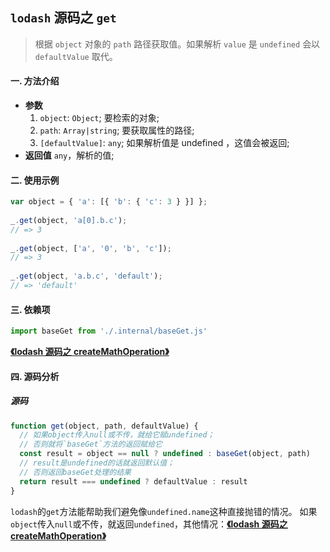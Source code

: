 ## `lodash` 源码之 `get`

> 根据 `object` 对象的 `path` 路径获取值。如果解析 `value` 是 `undefined` 会以 `defaultValue` 取代。

#### 一. 方法介绍

- **参数**
  1. `object`: `Object`; 要检索的对象;
  2. `path`: `Array|string`; 要获取属性的路径;
  3. `[defaultValue]`: `any`; 如果解析值是 undefined ，这值会被返回;
- **返回值**
  `any`，解析的值;

#### 二. 使用示例

```js
var object = { 'a': [{ 'b': { 'c': 3 } }] };
 
_.get(object, 'a[0].b.c');
// => 3
 
_.get(object, ['a', '0', 'b', 'c']);
// => 3
 
_.get(object, 'a.b.c', 'default');
// => 'default'
```

#### 三. 依赖项

```js
import baseGet from './.internal/baseGet.js'
```

**[《lodash 源码之 createMathOperation》](./internal/baseGet.md)**

#### 四. 源码分析

##### 源码

```js
function get(object, path, defaultValue) {
  // 如果object传入null或不传，就给它赋undefined；
  // 否则就将`baseGet`方法的返回赋给它
  const result = object == null ? undefined : baseGet(object, path)
  // result是undefined的话就返回默认值；
  // 否则返回baseGet处理的结果
  return result === undefined ? defaultValue : result
}
```
`lodash`的`get`方法能帮助我们避免像`undefined.name`这种直接抛错的情况。
如果`object`传入`null`或不传，就返回`undefined`，其他情况：**[《lodash 源码之 createMathOperation》](./internal/baseGet.md)**
